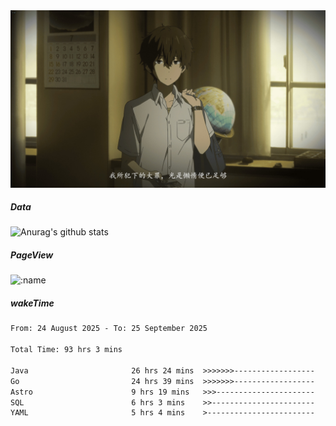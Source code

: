 
<img src="./static/index.jpg" alt="index">

##### Data

![Anurag's github stats](https://github-readme-stats.vercel.app/api?username=whyneh&show_icons=true&hide_border=ture&theme=tokyonight)

##### PageView
![:name](https://count.getloli.com/get/@:whyneh?theme=gelbooru)

##### wakeTime

<!--START_SECTION:waka-->

```txt
From: 24 August 2025 - To: 25 September 2025

Total Time: 93 hrs 3 mins

Java                       26 hrs 24 mins  >>>>>>>------------------   28.37 %
Go                         24 hrs 39 mins  >>>>>>>------------------   26.50 %
Astro                      9 hrs 19 mins   >>>----------------------   10.02 %
SQL                        6 hrs 3 mins    >>-----------------------   06.50 %
YAML                       5 hrs 4 mins    >------------------------   05.45 %
```

<!--END_SECTION:waka-->
